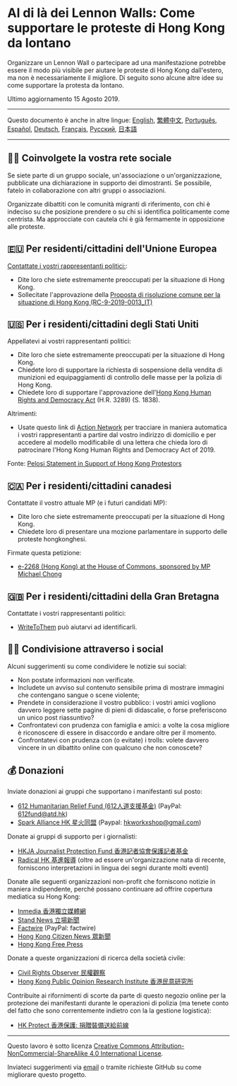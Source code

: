 # Al di là dei Lennon Walls: Come supportare le proteste di Hong Kong da lontano

Organizzare un Lennon Wall o partecipare ad una manifestazione potrebbe essere il modo più visibile per aiutare le proteste di Hong Kong dall'estero, ma non è necessariamente il migliore. Di seguito sono alcune altre idee su come supportare la protesta da lontano. 

Ultimo aggiornamento 15 Agosto 2019.

---

Questo documento è anche in altre lingue: [English](README.md), [繁體中文](README-繁體中文.md), [Português](README-Portugues.md), [Español](README-Español.md), [Deutsch](README-Deutsch.md), [Français](README-Francais.md), [Русский](README-Russian.md), [日本語](README-Japanese.md)

---

## 🧓🏻 Coinvolgete la vostra rete sociale

Se siete parte di un gruppo sociale, un'associazione o un'organizzazione, pubblicate una dichiarazione in supporto dei dimostranti. Se possibile, fatelo in collaborazione con altri gruppi o associazioni.

Organizzate dibattiti con le comunità migranti di riferimento, con chi è indeciso su che posizione prendere o su chi si identifica politicamente come centrista. Ma approcciate con cautela chi è già fermamente in opposizione alle proteste. 

## 🇪🇺 Per residenti/cittadini dell'Unione Europea

[Contattate i vostri rappresentanti politici:](http://www.europarl.europa.eu/meps/en/search/advanced):

- Dite loro che siete estremamente preoccupati per la situazione di Hong Kong.
- Sollecitate l'approvazione della [Proposta di risoluzione comune per la situazione di Hong Kong (RC-9-2019-0013_IT)](https://www.europarl.europa.eu/doceo/document/RC-9-2019-0013_IT.html)

## 🇺🇸 Per i residenti/cittadini degli Stati Uniti

Appellatevi ai vostri rappresentanti politici:

- Dite loro che siete estremamente preoccupati per la situazione di Hong Kong.
- Chiedete loro di supportare la richiesta di sospensione della vendita di munizioni ed equipaggiamenti di controllo delle masse per la polizia di Hong Kong.
- Chiedete loro di supportare l'approvazione dell'[Hong Kong Human Rights and Democracy Act](https://www.rubio.senate.gov/public/_cache/files/7030f464-ac78-4af9-a5d1-55151ca3b6f8/C89816EECDFDE0D75FB8EC98DDEC4803.mdm19812.pdf) (H.R. 3289) (S. 1838).

Altrimenti:

- Usate questo link di [Action Network](https://actionnetwork.org/letters/co-sponsor-hong-kong-human-rights-and-democracy-act-of-2019) per tracciare in maniera automatica i vostri rappresentanti a partire dal vostro indirizzo di domicilio e per accedere al modello modificabile di una lettera che chieda loro di patrocinare l'Hong Kong Human Rights and Democracy Act of 2019.

Fonte: [Pelosi Statement in Support of Hong Kong Protestors](https://www.speaker.gov/newsroom/8519-3/)

## 🇨🇦 Per i residenti/cittadini canadesi

Contattate il vostro attuale MP (e i futuri candidati MP):

- Dite loro che siete estremamente preoccupati per la situazione di Hong Kong.
- Chiedete loro di presentare una mozione parlamentare in supporto delle proteste hongkonghesi. 

Firmate questa petizione:

- [e-2268 (Hong Kong) at the House of Commons, sponsored by MP Michael Chong](https://petitions.ourcommons.ca/en/Petition/Details?Petition=e-2268)

## 🇬🇧 Per i residenti/cittadini della Gran Bretagna

Contattate i vostri rappresentanti politici:

- [WriteToThem](https://www.writetothem.com/) può aiutarvi ad identificarli.

## 🤳🏼 Condivisione attraverso i social

Alcuni suggerimenti su come condividere le notizie sui social:

- Non postate informazioni non verificate.
- Includete un avviso sul contenuto sensibile prima di mostrare immagini che contengano sangue o scene violente; 
- Prendete in considerazione il vostro pubblico: i vostri amici vogliono davvero leggere sette pagine di pieni di didascalie, o forse preferiscono un unico post riassuntivo?
- Confrontatevi con prudenza con famiglia e amici: a volte la cosa migliore è riconoscere di essere in disaccordo e andare oltre per il momento. 
- Confrontatevi con prudenza con (o evitate) i trolls: volete davvero vincere in un dibattito online con qualcuno che non conoscete? 


## 💰 Donazioni

Inviate donazioni ai gruppi che supportano i manifestanti sul posto:

- [612 Humanitarian Relief Fund (612人道支援基金)](https://www.facebook.com/612Fund/) (PayPal: 612fund@atd.hk)
- [Spark Alliance HK 星火同盟](https://www.facebook.com/sparkalliancehk/posts/2042900022663786) (Paypal: hkworkxshop@gmail.com)

Donate ai gruppi di supporto per i giornalisti:

- [HKJA Journalist Protection Fund 香港記者協會保護記者基金](https://gogetfunding.com/hkjaraisefund/)
- [Radical HK 基進報導](https://radicalhk.com/about/donation/) (oltre ad essere un'organizzazione nata di recente, forniscono interpretazioni in lingua dei segni durante molti eventi)

Donate alle seguenti organizzazioni non-profit che forniscono notizie in maniera indipendente, perché possano continuare ad offrire copertura mediatica su Hong Kong:

- [Inmedia 香港獨立媒體網](http://www.inmediahk.net/donate) 
- [Stand News 立場新聞](https://mystand.thestandnews.com/) 
- [Factwire](https://www.factwire.org/backus/) (PayPal: factwire)
- [Hong Kong Citizen News 眾新聞](https://www.hkcnews.com/aboutus/)
- [Hong Kong Free Press](https://www.hongkongfp.com/support-hkfp/)

Donate a queste organizzazioni di ricerca della società civile:

- [Civil Rights Observer 民權觀察](https://www.hkcro.org/fundraising/)
- [Hong Kong Public Opinion Research Institute 香港民意研究所](https://www.pori.hk/donation) 

Contribuite ai rifornimenti di scorte da parte di questo negozio online per la protezione dei manifestanti durante le operazioni di polizia (ma tenete conto del fatto che sono correntemente indietro con la la gestione logistica):

- [HK Protect 香港保護: 捐贈裝備送給前線](https://hkprotect.org/shop/%e4%bf%9d%e8%ad%b7%e8%a3%9d%e5%82%99/%e6%8d%90%e8%b4%88%e8%a3%9d%e5%82%99%e9%80%81%e7%b5%a6%e5%89%8d%e7%b7%9a/)

---

Questo lavoro è sotto licenza [Creative Commons Attribution-NonCommercial-ShareAlike 4.0 International License](http://creativecommons.org/licenses/by-nc-sa/4.0/).

Inviateci suggerimenti via  [email](mailto:hi@hongkonggong.com) o tramite richieste GitHub su come migliorare questo progetto.
